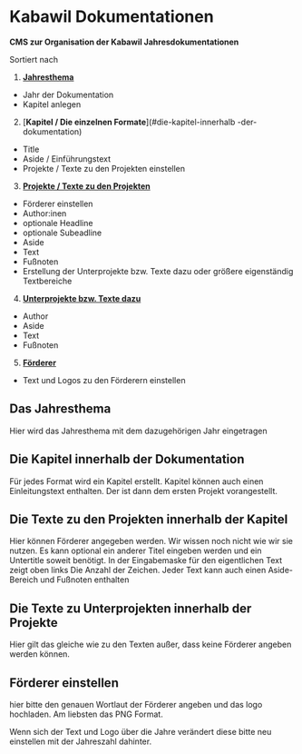 # Kabawil Dokumentationen

**CMS zur Organisation der Kabawil Jahresdokumentationen**

Sortiert nach

1. [**Jahresthema**](#das-jahresthema)
 - Jahr der Dokumentation
 - Kapitel anlegen
2. [**Kapitel / Die einzelnen Formate**](#die-kapitel-innerhalb -der-dokumentation)
 - Title
 - Aside / Einführungstext
 - Projekte / Texte zu den Projekten einstellen
3. [**Projekte / Texte zu den Projekten**](#die-texte-zu-den-projekten-innerhalb-der-kapitel)
 - Förderer einstellen
 - Author:inen
 - optionale Headline
 - optionale Subeadline
 - Aside 
 - Text
 - Fußnoten
 - Erstellung der Unterprojekte bzw. Texte dazu oder größere eigenständig Textbereiche
4. [**Unterprojekte bzw. Texte dazu**](#die-texte-zu-unterprojekten-innerhalb-der-projekte)
 - Author
 - Aside
 - Text
 - Fußnoten
5. [**Förderer**](#förderer-einstellen)
 - Text und Logos zu den Förderern einstellen
 
## Das Jahresthema

Hier wird das Jahresthema mit dem dazugehörigen Jahr eingetragen

## Die Kapitel innerhalb der Dokumentation

Für jedes Format wird ein Kapitel erstellt. Kapitel können auch einen Einleitungstext enthalten. Der ist dann dem ersten Projekt vorangestellt.

## Die Texte zu den Projekten innerhalb der Kapitel

Hier können Förderer angegeben werden. Wir wissen noch nicht wie wir sie nutzen.
Es kann optional ein anderer Titel eingeben werden und ein Untertitle soweit benötigt.
In der Eingabemaske für den eigentlichen Text zeigt oben links Die Anzahl der Zeichen.
Jeder Text kann auch einen Aside-Bereich und Fußnoten enthalten

## Die Texte zu Unterprojekten innerhalb der Projekte
Hier gilt das gleiche wie zu den Texten außer, dass keine Förderer angeben werden können.

## Förderer einstellen
hier bitte den genauen Wortlaut der Förderer angeben und das logo hochladen. Am liebsten das PNG Format. 

Wenn sich der Text und Logo über die Jahre verändert diese bitte neu einstellen mit der Jahreszahl dahinter.
 
